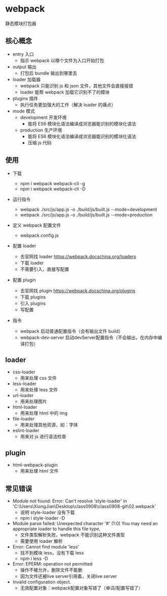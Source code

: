 # webpack

静态模块打包器

## 核心概念

- entry 入口
  - 指示 webpack 以哪个文件为入口开始打包
- output 输出
  - 打包后 bundle 输出到哪里去
- loader 加载器
  - webpack 只能识别 js 和 json 文件，其他文件会直接报错
  - loader 能帮 webpack 加载它识别不了的模块
- plugins 插件
  - 执行任务更加强大的工作（解决 loader 的痛点）
- mode 模式
  - development 开发环境
    - 能将 ES6 模块化语法编译成浏览器能识别的模块化语法
  - production 生产环境
    - 能将 ES6 模块化语法编译成浏览器能识别的模块化语法
    - 压缩 js 代码

## 使用

- 下载

  - npm i webpack webpack-cli -g
  - npm i webpack webpack-cli -D

- 运行指令

  - webpack ./src/js/app.js -o ./build/js/built.js --mode=development
  - webpack ./src/js/app.js -o ./build/js/built.js --mode=production

- 定义 webpack 配置文件

  - webpack.config.js

- 配置 loader

  - 去官网找 loader https://webpack.docschina.org/loaders
  - 下载 loader
  - 不需要引入，直接写配置

- 配置 plugin

  - 去官网找 plugin https://webpack.docschina.org/plugins
  - 下载 plugins
  - 引入 plugins
  - 写配置

- 指令
  - webpack 启动普通配置指令（会有输出文件 build）
  - webpack-dev-server 启动devServer配置指令（不会输出，在内存中编译打包）

## loader

- css-loader
  - 用来处理 css 文件
- less-loader
  - 用来处理 less 文件
- url-loader
  - 用来处理图片
- html-loader
  - 用来处理 html 中的 img
- file-loader
  - 用来处理其他资源，如：字体
- eslint-loader
  - 用来对 js 进行语法检查

## plugin

- html-webpack-plugin
  - 用来处理 html 文件

## 常见错误

- Module not found: Error: Can't resolve 'style-loader' in 'C:\Users\XiongJian\Desktop\class0908\class0908-git\02.webpack'
  - 说明 style-loader 没有下载
  - npm i style-loader -D
- Module parse failed: Unexpected character '#' (1:0) You may need an appropriate loader to handle this file type,
  - 文件类型解析失败，webpack 不能识别这种文件类型
  - 需要使用 loader 解析
- Error: Cannot find module 'less'
  - 找不到模块 less，没有下载 less
  - npm i less -D
- Error: EPERM: operation not permitted
  - 操作不被允许，删除文件不能删
  - 因为文件还被live server引用着，关闭live server
- Invalid configuration object.
  - 无效配置对象：webpack配置对象写错了（单词/配置写错了）  
